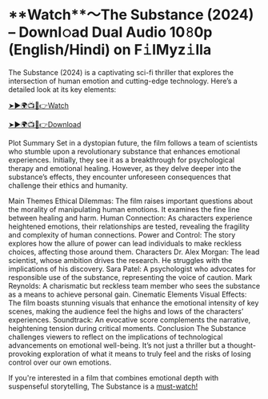 <h1>**Watch**～The Substance (2024) – Downl𝚘ad Dual Audio 10𝟾0p (English/Hindi) on F𝚒lMyz𝚒lla</h1>
The Substance (2024) is a captivating sci-fi thriller that explores the intersection of human emotion and cutting-edge technology. Here’s a detailed look at its key elements:

[➤►🌍📺📱👉Watch](https://banglafilm23.blogspot.com/2023/06/bangla-film-4k.html
)

[➤►🌍📺📱👉Download](https://banglafilm23.blogspot.com/2023/06/bangla-film-4k.html
)

Plot Summary
Set in a dystopian future, the film follows a team of scientists who stumble upon a revolutionary substance that enhances emotional experiences. Initially, they see it as a breakthrough for psychological therapy and emotional healing. However, as they delve deeper into the substance’s effects, they encounter unforeseen consequences that challenge their ethics and humanity.

Main Themes
Ethical Dilemmas: The film raises important questions about the morality of manipulating human emotions. It examines the fine line between healing and harm.
Human Connection: As characters experience heightened emotions, their relationships are tested, revealing the fragility and complexity of human connections.
Power and Control: The story explores how the allure of power can lead individuals to make reckless choices, affecting those around them.
Characters
Dr. Alex Morgan: The lead scientist, whose ambition drives the research. He struggles with the implications of his discovery.
Sara Patel: A psychologist who advocates for responsible use of the substance, representing the voice of caution.
Mark Reynolds: A charismatic but reckless team member who sees the substance as a means to achieve personal gain.
Cinematic Elements
Visual Effects: The film boasts stunning visuals that enhance the emotional intensity of key scenes, making the audience feel the highs and lows of the characters’ experiences.
Soundtrack: An evocative score complements the narrative, heightening tension during critical moments.
Conclusion
The Substance challenges viewers to reflect on the implications of technological advancements on emotional well-being. It’s not just a thriller but a thought-provoking exploration of what it means to truly feel and the risks of losing control over our own emotions.

If you're interested in a film that combines emotional depth with suspenseful storytelling, The Substance is a [must-watch!](https://banglafilm23.blogspot.com/2023/06/bangla-film-4k.html
)
